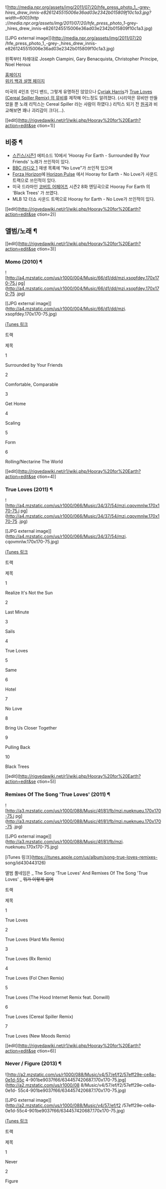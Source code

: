 ![http://media.npr.org/assets/img/2011/07/20/hfe_press_photo_1_-grey-
_hires_drew_innis-e8261245515006e36ad03e2342b015809f10c1a3.jpg?width=600](http
://media.npr.org/assets/img/2011/07/20/hfe_press_photo_1_-grey-
_hires_drew_innis-e8261245515006e36ad03e2342b015809f10c1a3.jpg)

[[JPG external image]](http://media.npr.org/assets/img/2011/07/20
/hfe_press_photo_1_-grey-_hires_drew_innis-
e8261245515006e36ad03e2342b015809f10c1a3.jpg)

왼쪽부터 차례대로 Joseph Ciampini, Gary Benacquista, Christopher Principe, Noel Heroux

[홈페이지](http://hoorayforearth.net/)  
[위키 백과 설명 페이지](http://en.wikipedia.org/wiki/Hooray_for_Earth)

미국의 4인조 인디 밴드, 그렇게 유명하진 않았으나 [Cyriak Harris](Cyriak%20Harris.md)가 [True
Loves (Cereal Spiller Remix) 의 뮤비](http://youtu.be/Mf6JCpJjdiY)를 제작해 어느정도
알려졌다. (시리악은 뮤비만 만들었을 뿐 노래 리믹스는 Cereal Spiller 라는 사람이 하였다.) 리믹스 되기 전
[원곡](http://youtu.be/KVwSP51KVO8)과 비교해보면 꽤나 괴리감이 크다(…).

[[edit](http://rigvedawiki.net/r1/wiki.php/Hooray%20for%20Earth?action=edit&se
ction=1)]

## 비중 ¶

  * [스킨스/시즌1](%EC%8A%A4%ED%82%A8%EC%8A%A4/%EC%8B%9C%EC%A6%8C1.md) 에피소드 10에서 'Hooray For Earth - Surrounded By Your Friends' 노래가 쓰인적이 있다.
  * [BBC 라디오 1](http://www.bbc.co.uk/radio1/) 재생 목록에 "No Love"가 쓰인적 있으며
  * [Forza Horizon](Forza%20Horizon.md)에 [Horizon Pulse](Forza%20Horizon#s-7.2.md) 에서 Hooray for Earth - No Love가 사운드 트랙으로 쓰인적이 있다.
  * 미국 드라마인 [코버트 어페어즈](%EC%BD%94%EB%B2%84%ED%8A%B8%20%EC%96%B4%ED%8E%98%EC%96%B4%EC%A6%88.md) 시즌2 8화 엔딩곡으로 Hooray For Earth 의 'Black Trees' 가 쓰였다.
  * MLB 12 더쇼 사운드 트랙으로 Hooray for Earth - No Love가 쓰인적이 있다.  

[[edit](http://rigvedawiki.net/r1/wiki.php/Hooray%20for%20Earth?action=edit&se
ction=2)]

## 앨범/노래 ¶

[[edit](http://rigvedawiki.net/r1/wiki.php/Hooray%20for%20Earth?action=edit&se
ction=3)]

### Momo (2010) ¶

![http://a4.mzstatic.com/us/r1000/004/Music/66/d1/dd/mzi.xsopfdey.170x170-75.j
pg](http://a4.mzstatic.com/us/r1000/004/Music/66/d1/dd/mzi.xsopfdey.170x170-75
.jpg)

[[JPG external image]](http://a4.mzstatic.com/us/r1000/004/Music/66/d1/dd/mzi.
xsopfdey.170x170-75.jpg)

  

[iTunes 링크](https://itunes.apple.com/us/album/momo/id367735404)

  

트랙

제목

1

Surrounded by Your Friends

2

Comfortable, Comparable

3

Get Home

4

Scaling

5

Form

6

Rolling/Nectarine The World

[[edit](http://rigvedawiki.net/r1/wiki.php/Hooray%20for%20Earth?action=edit&se
ction=4)]

### True Loves (2011) ¶

![http://a4.mzstatic.com/us/r1000/066/Music/34/37/54/mzi.cqovmnlw.170x170-75.j
pg](http://a4.mzstatic.com/us/r1000/066/Music/34/37/54/mzi.cqovmnlw.170x170-75
.jpg)

[[JPG external image]](http://a4.mzstatic.com/us/r1000/066/Music/34/37/54/mzi.
cqovmnlw.170x170-75.jpg)

  

[iTunes 링크](https://itunes.apple.com/us/album/true-loves/id427907855)

  

트랙

제목

1

Realize It's Not the Sun

2

Last Minute

3

Sails

4

True Loves

5

Same

6

Hotel

7

No Love

8

Bring Us Closer Together

9

Pulling Back

10

Black Trees

[[edit](http://rigvedawiki.net/r1/wiki.php/Hooray%20for%20Earth?action=edit&se
ction=5)]

### Remixes Of The Song 'True Loves' (2011) ¶

![http://a3.mzstatic.com/us/r1000/088/Music/4f/81/fb/mzi.nueknueu.170x170-75.j
pg](http://a3.mzstatic.com/us/r1000/088/Music/4f/81/fb/mzi.nueknueu.170x170-75
.jpg)

[[JPG external image]](http://a3.mzstatic.com/us/r1000/088/Music/4f/81/fb/mzi.
nueknueu.170x170-75.jpg)

  

[iTunes 링크](https://itunes.apple.com/us/album/song-true-loves-remixes-
song/id430443126)

  

앨범 풀네임은 _ The Song 'True Loves' And Remixes Of The Song 'True Loves' _ <del>뭐가
이렇게 길어</del>

  

트랙

제목

1

True Loves

2

True Loves (Hard Mix Remix)

3

True Loves (Rx Remix)

4

True Loves (Fol Chen Remix)

5

True Loves (The Hood Internet Remix feat. Donwill)

6

True Loves (Cereal Spiller Remix)

7

True Loves (New Moods Remix)

[[edit](http://rigvedawiki.net/r1/wiki.php/Hooray%20for%20Earth?action=edit&se
ction=6)]

### Never / Figure (2013) ¶

![http://a2.mzstatic.com/us/r1000/088/Music/v4/57/ef/f2/57eff29e-ce8a-0e1d-55c
4-901be9037f66/634457420687.170x170-75.jpg](http://a2.mzstatic.com/us/r1000/08
8/Music/v4/57/ef/f2/57eff29e-ce8a-0e1d-
55c4-901be9037f66/634457420687.170x170-75.jpg)

[[JPG external image]](http://a2.mzstatic.com/us/r1000/088/Music/v4/57/ef/f2
/57eff29e-ce8a-0e1d-55c4-901be9037f66/634457420687.170x170-75.jpg)

  

[iTunes 링크](https://itunes.apple.com/us/album/never-figure-single/id548028386)

  

트랙

제목

1

Never

2

Figure

